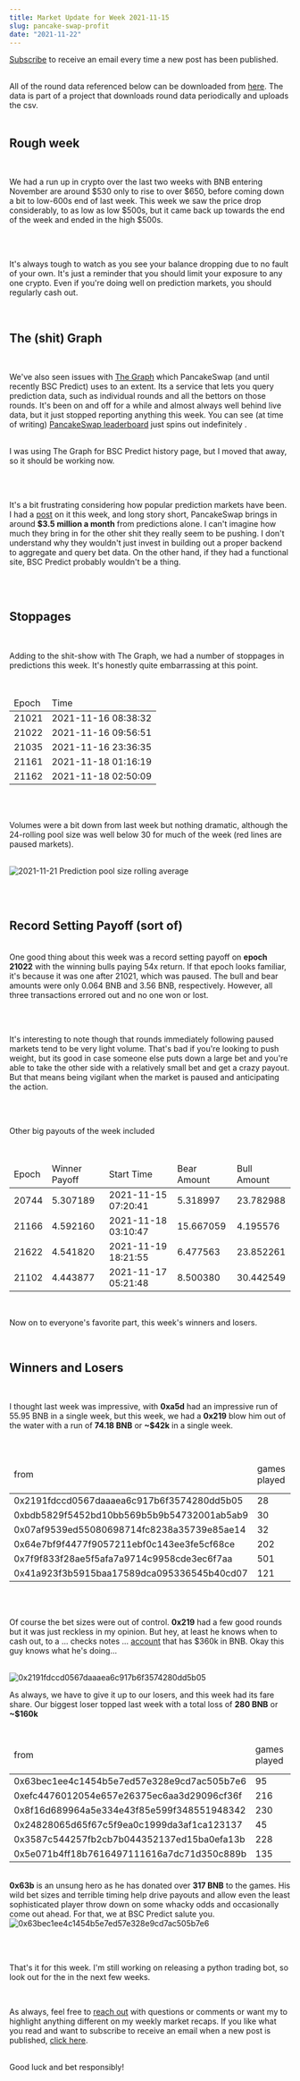 ```yaml
---
title: Market Update for Week 2021-11-15
slug: pancake-swap-profit
date: "2021-11-22"
---
```


<a class="underline" href="https://forms.zohopublic.com/contact631/form/BSCPredictMailingList/formperma/FfjprXQKPkAZNTCcpdNfWQfMlHQvkuBkPvEldZqsUWs">Subscribe</a> to receive an email every time a new post has been published.

<br/>
All of the round data referenced below can be downloaded from <a class="underline" href="https://github.com/bsc-predict/bsc-predict-updater/tree/master/data/v2/main">here</a>. The data is part of a project that downloads round data periodically and uploads the csv.
<br/><br/>

<h2 class="text-2xl underline">Rough week</h2>
<br/>

We had a run up in crypto over the last two weeks with BNB entering November are around $530 only to rise to over $650, before coming down a bit to low-600s end of last week. This week we saw the price drop considerably, to as low as low $500s, but it came back up towards the end of the week and ended in the high $500s.

<br/><br/>

It's always tough to watch as you see your balance dropping due to no fault of your own. It's just a reminder that you should limit your exposure to any one crypto. Even if you're doing well on prediction markets, you should regularly cash out.


<br/>
<div class="divider"></div>
<h2 class="text-2xl underline">The (shit) Graph</h2>

<br/>

We've also seen issues with <a href="https://thegraph.com/en/" class="underline">The Graph</a> which PancakeSwap (and until recently BSC Predict) uses to an extent. Its a service that lets you query prediction data, such as individual rounds and all the bettors on those rounds. It's been on and off for a while and almost always well behind live data, but it just stopped reporting anything this week. You can see (at time of writing) <a href="https://pancakeswap.finance/prediction/leaderboard" class="underline">PancakeSwap leaderboard</a> just spins out indefinitely .

<br/>
I was using The Graph for BSC Predict history page, but I moved that away, so it should be working now.

<br/><br/>

It's a bit frustrating considering how popular prediction markets have been. I had a <a href="https://www.bscpredict.com/blog/2021-11-19" class="underline">post</a> on it this week, and long story short, PancakeSwap brings in around <strong>$3.5 million a month</strong> from predictions alone. I can't imagine how much they bring in for the other shit they really seem to be pushing. I don't understand why they wouldn't just invest in building out a proper backend to aggregate and query bet data. On the other hand, if they had a functional site, BSC Predict probably wouldn't be a thing.

<br/><br/>
<div class="divider"></div>

<h2 class="text-2xl underline">Stoppages</h2>

<br/>

Adding to the shit-show with The Graph, we had a number of stoppages in predictions this week. It's honestly quite embarrassing at this point.

<br/>


<table class="table">
  <thead>
    <tr><td>Epoch</td><td>Time</td></tr>
  </thead>
  <tbody>
    <tr><td>21021</td><td>2021-11-16 08:38:32</td></tr>
    <tr><td>21022</td><td>2021-11-16 09:56:51</td></tr>
    <tr><td>21035</td><td>2021-11-16 23:36:35</td></tr>
    <tr><td>21161</td><td>2021-11-18 01:16:19</td></tr>
    <tr><td>21162</td><td>2021-11-18 02:50:09</td></tr>
  </tbody>
</table>

<br/><br/>

Volumes were a bit down from last week but nothing dramatic, although the 24-rolling pool size was well below 30 for much of the week (red lines are paused markets).

<br/>

<img src="https://i.imgur.com/fYpMPwh.png" alt="2021-11-21 Prediction pool size rolling average">

<br/><br/>

<div class="divider"></div>

<h2 class="text-2xl underline">Record Setting Payoff (sort of)</h2>
<br/>
One good thing about this week was a record setting payoff on <strong>epoch 21022</strong>  with the winning  bulls paying 54x return. If that epoch looks familiar, it's because it was one after 21021, which was paused. The bull and bear amounts were only 0.064 BNB and 3.56 BNB, respectively. However, all three transactions errored out and no one won or lost.

<br/><br/>

It's interesting to note though that rounds immediately following paused markets tend to be very light volume. That's bad if you're looking to push weight, but its good in case someone else puts down a large bet and you're able to take the other side with a relatively small bet and get a crazy payout. But that means being vigilant when the market is paused and anticipating the action.

<br/><br/>

Other big payouts of the week included

<br/>
<table class="table">
  <thead>
    <tr><td>Epoch</td><td>Winner Payoff</td><td>Start Time</td><td>Bear Amount</td><td>Bull Amount</td></tr>
  </thead>
  <tbody>
    <tr><td>20744</td><td>5.307189</td><td>2021-11-15 07:20:41</td><td>5.318997</td><td>23.782988</td></tr>
    <tr><td>21166</td><td>4.592160</td><td>2021-11-18 03:10:47</td><td>15.667059</td><td>4.195576</td></tr>
    <tr><td>21622</td><td>4.541820</td><td>2021-11-19 18:21:55</td><td>6.477563</td><td>23.852261</td></tr>
    <tr><td>21102</td><td>4.443877</td><td>2021-11-17 05:21:48</td><td>8.500380</td><td>30.442549</td></tr>
  </tbody>
</table>
<br/>

Now on to everyone's favorite part, this week's winners and losers.

<br/>
<div class="divider"></div>

<h2 class="text-2xl underline">Winners and Losers</h2>

<br/>

I thought last week was impressive, with <strong>0xa5d</strong> had an impressive run of 55.95 BNB in a single week, but this week, we had a <strong>0x219</strong> blow him out of the water with a run of <strong>74.18 BNB</strong> or <strong>~$42k</strong> in a single week.

<br/>

<table class="table w-screen">
  <thead>
    <tr><td>from</td><td>games played</td><td>won</td><td>won USD</td><td>Winnings Even Money</td><td>Average bet size</td></tr>
  </thead>
  <tbody>
    <tr><td>0x2191fdccd0567daaaea6c917b6f3574280dd5b05</td><td>28 </td> <td>74.18</td>	<td>42,284.49</td>	<td>5.99</td>   <td>5.70  </td></tr>
    <tr><td>0xbdb5829f5452bd10bb569b5b9b54732001ab5ab9</td><td>30 </td> <td>51.30</td>	<td>29,242.97</td>	<td>4.21</td>   <td>8.63  </td></tr>
    <tr><td>0x07af9539ed55080698714fc8238a35739e85ae14</td><td>32 </td> <td>51.13</td>	<td>29,147.22</td>	<td>2.11</td>   <td>10.53 </td></tr>
    <tr><td>0x64e7bf9f4477f9057211ebf0c143ee3fe5cf68ce</td><td>202</td> <td>50.33</td>	<td>28,690.71</td>	<td>31.45</td>  <td>1.6   </td></tr>
    <tr><td>0x7f9f833f28ae5f5afa7a9714c9958cde3ec6f7aa</td><td>501</td> <td>36.94</td>	<td>21,056.69</td>	<td>15.04</td>  <td>1.66  </td></tr>
    <tr><td>0x41a923f3b5915baa17589dca095336545b40cd07</td><td>121</td> <td>34.31</td>	<td>19,557.50</td>	<td>22.79</td>  <td>1.15  </td></tr>
  </tbody>
</table>

<br/><br/>

Of course the bet sizes were out of control. <strong>0x219</strong> had a few good rounds but it was just reckless in my opinion. But hey, at least he knows when to cash out, to a ... checks notes ... <a href="https://bscscan.com/address/0x74d192e8b2eea128bff8bd6582d1189acfe8f459" class="underline">account</a> that has $360k in BNB. Okay this guy knows what he's doing... 

<br/>

<img src="https://i.imgur.com/MlYwGOF.png" alt="0x2191fdccd0567daaaea6c917b6f3574280dd5b05">

<br/>

As always, we have to give it up to our losers, and this week had its fare share. Our biggest loser topped last week with a total loss of <strong>280 BNB</strong> or <strong>~$160k</strong>
<br/><br/>


<table class="table w-screen">
  <thead>
    <tr><td>from</td><td>games played</td><td>won</td><td>won USD</td><td>Winnings Even Money</td><td>Average bet size</td></tr>
  </thead>
  <tbody>
    <tr><td>0x63bec1ee4c1454b5e7ed57e328e9cd7ac505b7e6</td><td>95 </td> <td>-280.66</td>  <td>-159,981.37</td><td>-15.40</td><td>8.48</td></tr>
    <tr><td>0xefc4476012054e657e26375ec6aa3d29096cf36f</td><td>216 </td> <td>-114.58</td> <td>-653,14.71</td><td>-6.47</td><td>4.64</td></tr>
    <tr><td>0x8f16d689964a5e334e43f85e599f348551948342</td><td>230 </td> <td>-109.61</td> <td>-624,78.58</td><td>-36.98</td><td>2.59</td></tr>
    <tr><td>0x24828065d65f67c5f9ea0c1999da3af1ca123137</td><td>45</td> <td>-88.15</td>    <td>-502,51.04</td><td>-17.17</td><td>5.00</td></tr>
    <tr><td>0x3587c544257fb2cb7b044352137ed15ba0efa13b</td><td>228</td> <td>-59.41</td>   <td>-338,68.73</td><td>-12.06</td><td>1.04</td></tr>
    <tr><td>0x5e071b4ff18b7616497111616a7dc71d350c889b</td><td>135</td> <td>-58.41</td>   <td>-332,99.17</td><td>-11.04</td><td>3.56</td></tr>
  </tbody>
</table>

<br/>
<strong>0x63b</strong> is an unsung hero as he has donated over <strong>317 BNB</strong> to the games. His wild bet sizes and terrible timing help drive payouts and allow even the least sophisticated player throw down on some whacky odds and occasionally come out ahead. For that, we at BSC Predict salute you. 

<img src="https://i.imgur.com/ee9EpPu.png" alt="0x63bec1ee4c1454b5e7ed57e328e9cd7ac505b7e6">

<br/><br/>

That's it for this week. I'm still working on releasing a python trading bot, so look out for the in the next few weeks.

<br/>

As always, feel free to <a class="underline" href="mailto:contact@bscpredict.com">reach out</a> with questions or comments or want my to highlight anything different on my weekly market recaps. If you like what you read and want to subscribe to receive an email when a new post is published, <a class="underline" href="https://forms.zoho.com/contact631/form/BSCPredictMailingList">click here</a>.
<br/><br/>

Good luck and bet responsibly!

